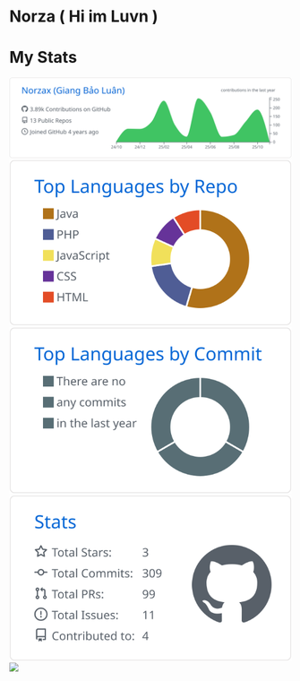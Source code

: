 # Norza ( Hi im Luvn )






# My Stats
<style>
  img[src*="github_dark"] {
    display: none;
  }

  @media (prefers-color-scheme: dark) {
    img[src*="github_dark"] {
      display: inline;
    }
  }

  @media (prefers-color-scheme: light) {
    img[src*="github/0-profile-details"] {
      display: inline;
    }
  }
</style>

[![](https://raw.githubusercontent.com/Norzax/Norzax/master/profile-summary-card-output/github/0-profile-details.svg)](https://github.com/Norzax)
[![](https://raw.githubusercontent.com/Norzax/Norzax/master/profile-summary-card-output/github/1-repos-per-language.svg)](https://github.com/Norzax)
[![](https://raw.githubusercontent.com/Norzax/Norzax/master/profile-summary-card-output/github/2-most-commit-language.svg)](https://github.com/Norzax)
[![](https://raw.githubusercontent.com/Norzax/Norzax/master/profile-summary-card-output/github/3-stats.svg)](https://github.com/Norzax)
[![](https://github-profile-summary-cards.vercel.app/api/cards/productive-time?username=Norzax&theme=github&utcOffset=+7)](https://github.com/Norzax)

